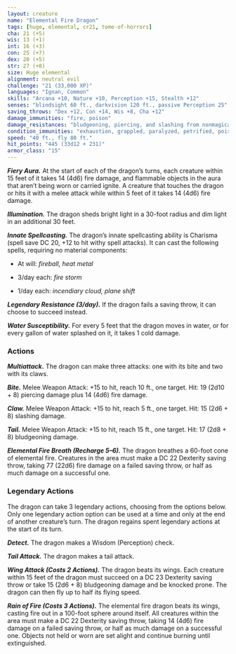 ```yaml
---
layout: creature
name: "Elemental Fire Dragon"
tags: [huge, elemental, cr21, tome-of-horrors]
cha: 21 (+5)
wis: 13 (+1)
int: 16 (+3)
con: 25 (+7)
dex: 20 (+5)
str: 27 (+8)
size: Huge elemental
alignment: neutral evil
challenge: "21 (33,000 XP)"
languages: "Ignan, Common"
skills: "Arcana +10, Nature +10, Perception +15, Stealth +12"
senses: "blindsight 60 ft., darkvision 120 ft., passive Perception 25"
saving_throws: "Dex +12, Con +14, Wis +8, Cha +12"
damage_immunities: "fire, poison"
damage_resistances: "bludgeoning, piercing, and slashing from nonmagical weapons"
condition_immunities: "exhaustion, grappled, paralyzed, petrified, poisoned, prone, restrained, unconscious"
speed: "40 ft., fly 80 ft."
hit_points: "445 (33d12 + 231)"
armor_class: "15"
---
```


***Fiery Aura.*** At the start of each of the dragon’s turns, each creature
within 15 feet of it takes 14 (4d6) fire damage, and flammable objects in
the aura that aren’t being worn or carried ignite. A creature that touches
the dragon or hits it with a melee attack while within 5 feet of it takes 14
(4d6) fire damage.

***Illumination.*** The dragon sheds bright light in a 30-foot radius and dim
light in an additional 30 feet.

***Innate Spellcasting.*** The dragon’s innate spellcasting ability is
Charisma (spell save DC 20, +12 to hit withy spell attacks). It can cast the
following spells, requiring no material components:

* At will: <i>fireball, heat metal</i>

* 3/day each: <i>fire storm</i>

* 1/day each: <i>incendiary cloud, plane shift</i>

***Legendary Resistance (3/day).*** If the dragon fails a saving throw, it can
choose to succeed instead.

***Water Susceptibility.*** For every 5 feet that the dragon moves in water,
or for every gallon of water splashed on it, it takes 1 cold damage.

### Actions

***Multiattack.*** The dragon can make three attacks: one with its bite and
two with its claws.

***Bite.*** Melee Weapon Attack: +15 to hit, reach 10 ft., one target. Hit: 19
(2d10 + 8) piercing damage plus 14 (4d6) fire damage.

***Claw.*** Melee Weapon Attack: +15 to hit, reach 5 ft., one target. Hit: 15
(2d6 + 8) slashing damage.

***Tail.*** Melee Weapon Attack: +15 to hit, reach 15 ft., one target. Hit: 17
(2d8 + 8) bludgeoning damage.

***Elemental Fire Breath (Recharge 5–6).*** The dragon breathes a 60-foot
cone of elemental fire. Creatures in the area must make a DC 22 Dexterity
saving throw, taking 77 (22d6) fire damage on a failed saving throw, or
half as much damage on a successful one.

### Legendary Actions

The dragon can take 3 legendary actions, choosing from the options
below. Only one legendary action option can be used at a time and only
at the end of another creature’s turn. The dragon regains spent legendary
actions at the start of its turn.

***Detect.*** The dragon makes a Wisdom (Perception) check.

***Tail Attack.*** The dragon makes a tail attack.

***Wing Attack (Costs 2 Actions).*** The dragon beats its wings. Each
creature within 15 feet of the dragon must succeed on a DC 23 Dexterity
saving throw or take 15 (2d6 + 8) bludgeoning damage and be knocked
prone. The dragon can then fly up to half its flying speed.

***Rain of Fire (Costs 3 Actions).*** The elemental fire dragon beats
its wings, casting fire out in a 100-foot sphere around itself. All
creatures within the area must make a DC 22 Dexterity saving throw,
taking 14 (4d6) fire damage on a failed saving throw, or half as much
damage on a successful one. Objects not held or worn are set alight
and continue burning until extinguished.
